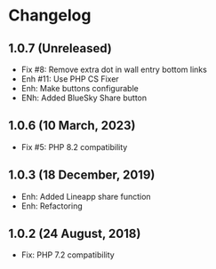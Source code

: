 Changelog
=========

1.0.7 (Unreleased)
-----------------------
- Fix #8: Remove extra dot in wall entry bottom links
- Enh #11: Use PHP CS Fixer
- Enh: Make buttons configurable
- ENh: Added BlueSky Share button

1.0.6 (10 March, 2023)
-----------------------
- Fix #5: PHP 8.2 compatibility

1.0.3 (18 December, 2019)
----------------------
- Enh: Added Lineapp share function
- Enh: Refactoring

1.0.2 (24 August, 2018)
-----------------------
- Fix: PHP 7.2 compatibility
